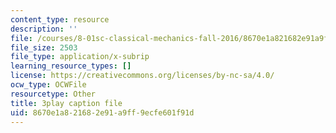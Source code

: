```yaml
---
content_type: resource
description: ''
file: /courses/8-01sc-classical-mechanics-fall-2016/8670e1a821682e91a9ff9ecfe601f91d_otGGuHt36XA.srt
file_size: 2503
file_type: application/x-subrip
learning_resource_types: []
license: https://creativecommons.org/licenses/by-nc-sa/4.0/
ocw_type: OCWFile
resourcetype: Other
title: 3play caption file
uid: 8670e1a8-2168-2e91-a9ff-9ecfe601f91d
---
```

